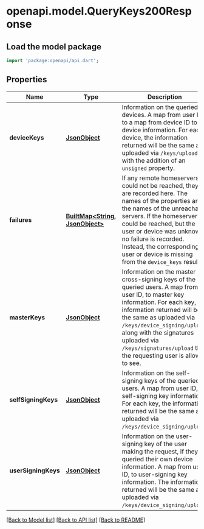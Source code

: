 # openapi.model.QueryKeys200Response

## Load the model package
```dart
import 'package:openapi/api.dart';
```

## Properties
Name | Type | Description | Notes
------------ | ------------- | ------------- | -------------
**deviceKeys** | [**JsonObject**](.md) | Information on the queried devices. A map from user ID, to a map from device ID to device information.  For each device, the information returned will be the same as uploaded via `/keys/upload`, with the addition of an `unsigned` property. | [optional] 
**failures** | [**BuiltMap&lt;String, JsonObject&gt;**](JsonObject.md) | If any remote homeservers could not be reached, they are recorded here. The names of the properties are the names of the unreachable servers.  If the homeserver could be reached, but the user or device was unknown, no failure is recorded. Instead, the corresponding user or device is missing from the `device_keys` result. | [optional] 
**masterKeys** | [**JsonObject**](.md) | Information on the master cross-signing keys of the queried users. A map from user ID, to master key information.  For each key, the information returned will be the same as uploaded via `/keys/device_signing/upload`, along with the signatures uploaded via `/keys/signatures/upload` that the requesting user is allowed to see. | [optional] 
**selfSigningKeys** | [**JsonObject**](.md) | Information on the self-signing keys of the queried users. A map from user ID, to self-signing key information.  For each key, the information returned will be the same as uploaded via `/keys/device_signing/upload`. | [optional] 
**userSigningKeys** | [**JsonObject**](.md) | Information on the user-signing key of the user making the request, if they queried their own device information. A map from user ID, to user-signing key information.  The information returned will be the same as uploaded via `/keys/device_signing/upload`. | [optional] 

[[Back to Model list]](../README.md#documentation-for-models) [[Back to API list]](../README.md#documentation-for-api-endpoints) [[Back to README]](../README.md)


